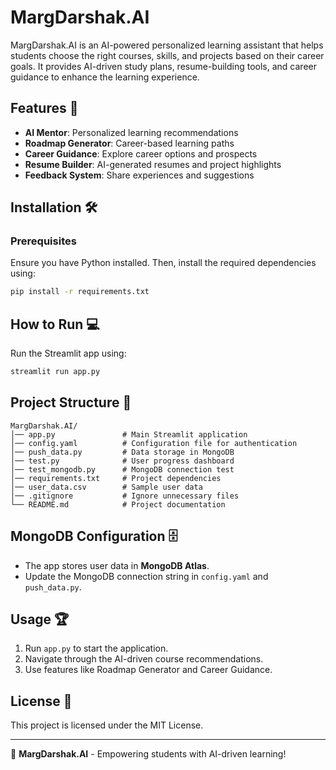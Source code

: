 # MargDarshak.AI



MargDarshak.AI is an AI-powered personalized learning assistant that helps students choose the right courses, skills, and projects based on their career goals. It provides AI-driven study plans, resume-building tools, and career guidance to enhance the learning experience.

## Features 🚀
- **AI Mentor**: Personalized learning recommendations
- **Roadmap Generator**: Career-based learning paths
- **Career Guidance**: Explore career options and prospects
- **Resume Builder**: AI-generated resumes and project highlights
- **Feedback System**: Share experiences and suggestions

## Installation 🛠️
### **Prerequisites**
Ensure you have Python installed. Then, install the required dependencies using:
```bash
pip install -r requirements.txt
```

## How to Run 💻
Run the Streamlit app using:
```bash
streamlit run app.py
```

## Project Structure 📂
```
MargDarshak.AI/
│── app.py               # Main Streamlit application
│── config.yaml          # Configuration file for authentication
│── push_data.py         # Data storage in MongoDB
│── test.py              # User progress dashboard
│── test_mongodb.py      # MongoDB connection test
│── requirements.txt     # Project dependencies
│── user_data.csv        # Sample user data
│── .gitignore           # Ignore unnecessary files
└── README.md            # Project documentation
```

## MongoDB Configuration 🗄️
- The app stores user data in **MongoDB Atlas**.
- Update the MongoDB connection string in `config.yaml` and `push_data.py`.

## Usage 🏆
1. Run `app.py` to start the application.
2. Navigate through the AI-driven course recommendations.
3. Use features like Roadmap Generator and Career Guidance.

## License 📜
This project is licensed under the MIT License.

---
🚀 **MargDarshak.AI** - Empowering students with AI-driven learning!

